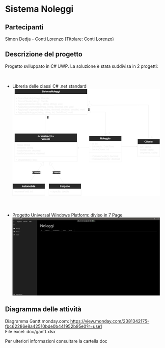 # Sistema Noleggi

## Partecipanti

Simon Dedja - Conti Lorenzo (Titolare: Conti Lorenzo)

## Descrizione del progetto

Progetto sviluppato in C# UWP.
La soluzione è stata suddivisa in 2 progetti:
<br /><br /><br />

- Libreria delle classi C# .net standard
  ![alt text](/doc/diagramma-classi.png?raw=true)
  <br /><br /><br /><br />
- Progetto Universal Windows Platform: diviso in 7 Page
  ![alt text](/doc/prodotto-finale.png?raw=true)

## Diagramma delle attività

Diagramma Gantt monday.com: https://view.monday.com/2381342175-fbc62286e8a42510bde0b441952b95e0?r=use1<br />
File excel: doc/gantt.xlsx

Per ulteriori informazioni consultare la cartella doc
